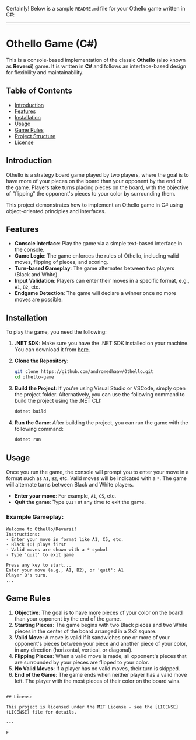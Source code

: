 Certainly! Below is a sample `README.md` file for your Othello game written in C#:

---

# Othello Game (C#)

This is a console-based implementation of the classic **Othello** (also known as **Reversi**) game. It is written in **C#** and follows an interface-based design for flexibility and maintainability.

## Table of Contents

- [Introduction](#introduction)
- [Features](#features)
- [Installation](#installation)
- [Usage](#usage)
- [Game Rules](#game-rules)
- [Project Structure](#project-structure)
- [License](#license)

## Introduction

Othello is a strategy board game played by two players, where the goal is to have more of your pieces on the board than your opponent by the end of the game. Players take turns placing pieces on the board, with the objective of "flipping" the opponent's pieces to your color by surrounding them. 

This project demonstrates how to implement an Othello game in C# using object-oriented principles and interfaces.

## Features

- **Console Interface**: Play the game via a simple text-based interface in the console.
- **Game Logic**: The game enforces the rules of Othello, including valid moves, flipping of pieces, and scoring.
- **Turn-based Gameplay**: The game alternates between two players (Black and White).
- **Input Validation**: Players can enter their moves in a specific format, e.g., `A1`, `B2`, etc.
- **Endgame Detection**: The game will declare a winner once no more moves are possible.

## Installation

To play the game, you need the following:

1. **.NET SDK**: Make sure you have the .NET SDK installed on your machine. You can download it from [here](https://dotnet.microsoft.com/download).

2. **Clone the Repository**:
   ```bash
   git clone https://github.com/andromedhaaw/Othello.git
   cd othello-game
   ```

3. **Build the Project**:
   If you're using Visual Studio or VSCode, simply open the project folder. Alternatively, you can use the following command to build the project using the .NET CLI:
   ```bash
   dotnet build
   ```

4. **Run the Game**:
   After building the project, you can run the game with the following command:
   ```bash
   dotnet run
   ```

## Usage

Once you run the game, the console will prompt you to enter your move in a format such as `A1`, `B2`, etc. Valid moves will be indicated with a `*`. The game will alternate turns between Black and White players.

- **Enter your move**: For example, `A1`, `C5`, etc.
- **Quit the game**: Type `QUIT` at any time to exit the game.

### Example Gameplay:

```
Welcome to Othello/Reversi!
Instructions:
- Enter your move in format like A1, C5, etc.
- Black (O) plays first
- Valid moves are shown with a * symbol
- Type 'quit' to exit game

Press any key to start...
Enter your move (e.g., A1, B2), or 'quit': A1
Player O's turn.
...
```

## Game Rules

1. **Objective**: The goal is to have more pieces of your color on the board than your opponent by the end of the game.
2. **Starting Pieces**: The game begins with two Black pieces and two White pieces in the center of the board arranged in a 2x2 square.
3. **Valid Move**: A move is valid if it sandwiches one or more of your opponent's pieces between your piece and another piece of your color, in any direction (horizontal, vertical, or diagonal).
4. **Flipping Pieces**: When a valid move is made, all opponent's pieces that are surrounded by your pieces are flipped to your color.
5. **No Valid Moves**: If a player has no valid moves, their turn is skipped.
6. **End of the Game**: The game ends when neither player has a valid move left. The player with the most pieces of their color on the board wins.

```

## License

This project is licensed under the MIT License - see the [LICENSE](LICENSE) file for details.

---

F

